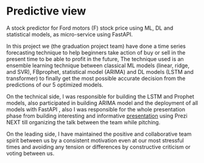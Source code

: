 # Predictive view
A stock predictor for Ford motors (F) stock price using ML, DL and statistical models, as micro-service using FastAPI.



In this project we (the graduation project team) have done a time series forecasting technique to help beginners take action of buy or sell in the present time to be able to profit in the future,
The technique used is an ensemble learning technique between classical ML models (linear, ridge, and SVR), FBprophet, statistical model (ARIMA) and DL models (LSTM and transformer) to finally get the most possible accurate decision from the predictions of our 5 optimized models.



On the technical side, I was responsible for building the LSTM and Prophet models, also participated in building ARIMA model and the deployment of all models with FastAPI , also I was responsible for the whole presentation phase from building interesting and informative [presentation](https://prezi.com/view/g9gDQpjwgO4ssvAiwq5k/)
using Prezi NEXT till organizing the talk between the team while pitching.

On the leading side, I have maintained the positive and collaborative team spirit between us by a consistent motivation even at our most stressful times and avoiding any tension 
or differences by constructive criticism or voting between us.
